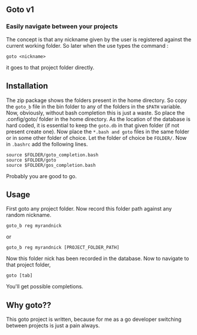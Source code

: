## Goto v1
### Easily navigate between your projects
The concept is that any nickname given by the user is registered against the current working folder. So later when the use types the command :

```shell
goto <nickname>
```
it goes to that project folder directly.

## Installation
  The zip package shows the folders present in the home directory. So copy the ```goto_b``` file in the bin folder to any of the folders in the ```$PATH``` variable. Now, obviously, without bash completion this is just a waste. So place the .config/goto/ folder in the home directory. As the location of the database is hard coded, it is essential to keep the ```goto.db``` in that given folder (if not present create one). Now place the ```*.bash and goto``` files in the same folder or in some other folder of choice. Let the folder of choice be ```FOLDER/```. Now in ```.bashrc``` add the following lines.
```shell
source $FOLDER/goto_completion.bash
source $FOLDER/goto
source $FOLDER/gos_completion.bash
  ```
  Probably you are good to go.

## Usage

First goto any project folder. Now record this folder path against any random nickname.
```shell
goto_b reg myrandnick
```
or
```shell
goto_b reg myrandnick [PROJECT_FOLDER_PATH]
```
Now this folder nick has been recorded in the database. Now to navigate to that project folder,
```shell
goto [tab]
```
You'll get possible completions.

## Why goto??
This goto project is written, because for me as a go developer switching between projects is just a pain always.
